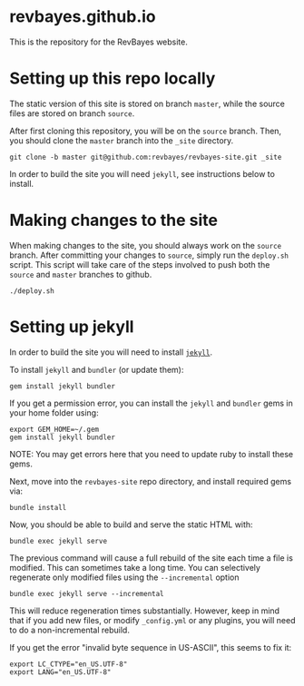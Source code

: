 revbayes.github.io
==========================

This is the repository for the RevBayes website.

Setting up this repo locally
=================

The static version of this site is stored on branch `master`, while the source files are stored on branch `source`.

After first cloning this repository, you will be on the `source` branch. Then, you should clone the `master` branch into the `_site` directory.

	git clone -b master git@github.com:revbayes/revbayes-site.git _site

In order to build the site you will need `jekyll`, see instructions below to install.

Making changes to the site
=================

When making changes to the site, you should always work on the `source` branch. After committing your changes to `source`, simply run the `deploy.sh` script. This script will take care of the steps involved to push both the `source` and `master` branches to github. 

	./deploy.sh

Setting up jekyll
=================

In order to build the site you will need to install [`jekyll`](https://jekyllrb.com/docs/installation/).

To install `jekyll` and `bundler` (or update them):

    gem install jekyll bundler

If you get a permission error, you can install the `jekyll` and `bundler` gems
in your home folder using:

    export GEM_HOME=~/.gem
    gem install jekyll bundler
    
NOTE: You may get errors here that you need to update ruby to install these
gems. 

Next, move into the `revbayes-site` repo directory, and install required gems via:

    bundle install

Now, you should be able to build and serve the static HTML with:

    bundle exec jekyll serve

The previous command will cause a full rebuild of the site each time a file is modified. This can sometimes take a long time. You can selectively regenerate only modified files using the `--incremental` option

	bundle exec jekyll serve --incremental

This will reduce regeneration times substantially. However, keep in mind that if you add new files, or modify `_config.yml` or any plugins, you will need to do a non-incremental rebuild.

If you get the error "invalid byte sequence in US-ASCII", this seems to fix it:

    export LC_CTYPE="en_US.UTF-8"
    export LANG="en_US.UTF-8"
